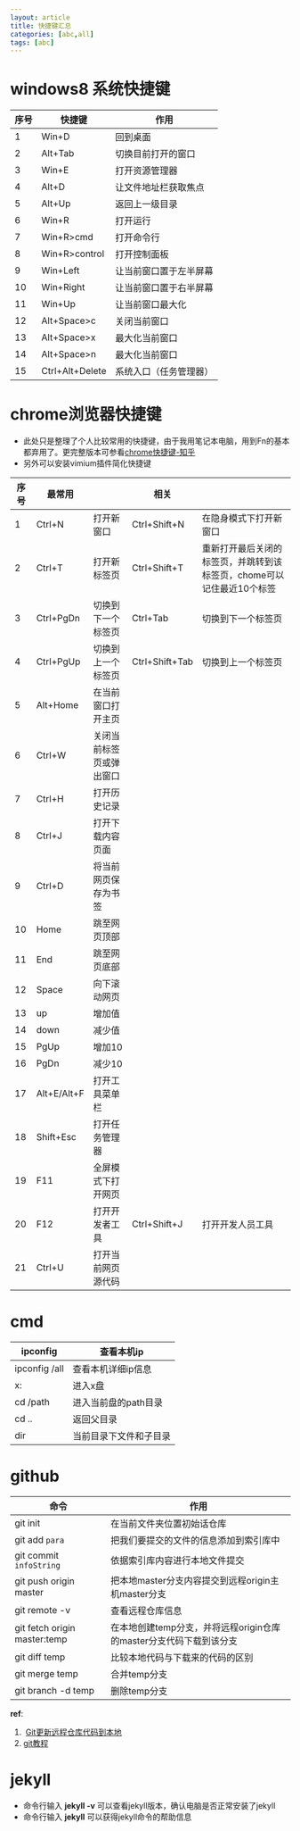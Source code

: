 ```yaml
---
layout: article
title: 快捷键汇总
categories: [abc,all]
tags: [abc]
---
```

# windows8 系统快捷键  

|序号|快捷键|作用|
|--|--|--|
|1|Win+D|回到桌面|
|2|Alt+Tab|切换目前打开的窗口|
|3|Win+E|打开资源管理器|
|4|Alt+D|让文件地址栏获取焦点|
|5|Alt+Up|返回上一级目录|
|6|Win+R|打开运行|
|7|Win+R>cmd|打开命令行|
|8|Win+R>control|打开控制面板|
|9|Win+Left|让当前窗口置于左半屏幕|
|10|Win+Right|让当前窗口置于右半屏幕|
|11|Win+Up|让当前窗口最大化|
|12|Alt+Space>c|关闭当前窗口|
|13|Alt+Space>x|最大化当前窗口|
|14|Alt+Space>n|最大化当前窗口|
|15|Ctrl+Alt+Delete|系统入口（任务管理器）|  

# chrome浏览器快捷键
- 此处只是整理了个人比较常用的快捷键，由于我用笔记本电脑，用到Fn的基本都弃用了。更完整版本可参看[chrome快捷键-知乎](https://www.zhihu.com/question/19555789)
- 另外可以安装vimium插件简化快捷键

|序号|最常用||相关||
|-|-|-|-|-|
|1|Ctrl+N|打开新窗口|Ctrl+Shift+N|在隐身模式下打开新窗口|
|2|Ctrl+T|打开新标签页|Ctrl+Shift+T|重新打开最后关闭的标签页，并跳转到该标签页，chome可以记住最近10个标签|
|3|Ctrl+PgDn|切换到下一个标签页|Ctrl+Tab|切换到下一个标签页|
|4|Ctrl+PgUp |切换到上一个标签页 |Ctrl+Shift+Tab |切换到上一个标签页 |
|5|Alt+Home |在当前窗口打开主页 | | |
|6 |Ctrl+W |关闭当前标签页或弹出窗口 | | |
|7|Ctrl+H |打开历史记录 | | |
|8 |Ctrl+J |打开下载内容页面 | | |
|9 |Ctrl+D |将当前网页保存为书签 | | |
|10 |Home |跳至网页顶部 | | |
|11 |End |跳至网页底部 | | |
|12 |Space |向下滚动网页 | | |
|13 |up |增加值 | | |   
|14 |down |减少值 | | |
|15 |PgUp |增加10 | | |
|16 |PgDn |减少10 | | |
|17 |Alt+E/Alt+F |打开工具菜单栏 | | |
|18 |Shift+Esc |打开任务管理器 | | |
|19 | F11|全屏模式下打开网页| | | 
|20 |F12 |打开开发者工具 |Ctrl+Shift+J |打开开发人员工具 |
|21 |Ctrl+U |打开当前网页源代码| | ||

# cmd  

|ipconfig|查看本机ip|
|-|-|
|ipconfig /all|查看本机详细ip信息|
|x:|进入x盘|
|cd /path|进入当前盘的path目录|
|cd ..|返回父目录|
|dir|当前目录下文件和子目录|

# github  

|命令|作用|
|-|-|
|git init|在当前文件夹位置初始话仓库|
|git add `para`|把我们要提交的文件的信息添加到索引库中|
|git commit `infoString`|依据索引库内容进行本地文件提交|
|git push origin master|把本地master分支内容提交到远程origin主机master分支|
|git remote -v|查看远程仓库信息|
|git fetch origin master:temp|在本地创建temp分支，并将远程origin仓库的master分支代码下载到该分支|
|git diff temp|比较本地代码与下载来的代码的区别|
|git merge temp|合并temp分支|
|git branch -d temp|删除temp分支|

**ref**:
1.  [Git更新远程仓库代码到本地](http://blog.csdn.net/chailyuan/article/details/53292031)
2. [git教程](http://www.yiibai.com/git/)

# jekyll
- 命令行输入 **jekyll -v** 可以查看jekyll版本，确认电脑是否正常安装了jekyll
- 命令行输入 **jekyll** 可以获得jekyll命令的帮助信息
